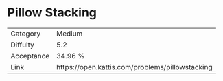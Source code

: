 # Pillow Stacking

<table>
    <tr>
        <td>Category</td>
        <td>Medium</td>
    </tr>
    <tr>
        <td>Diffulty</td>
        <td>5.2</td>
    </tr>
    <tr>
        <td>Acceptance</td>
        <td>34.96 %</td>
    </tr>
    <tr>
        <td>Link</td>
        <td>https://open.kattis.com/problems/pillowstacking</td>
    </tr>
</table>